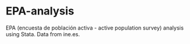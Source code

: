 # EPA-analysis
EPA (encuesta de población activa - active population survey) analysis using Stata. Data from ine.es.
